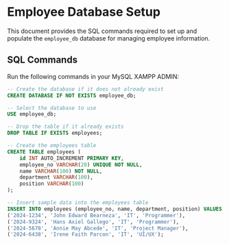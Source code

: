 # Employee Database Setup

This document provides the SQL commands required to set up and populate the `employee_db` database for managing employee information.

## SQL Commands

Run the following commands in your MySQL XAMPP ADMIN:

```sql
-- Create the database if it does not already exist
CREATE DATABASE IF NOT EXISTS employee_db;

-- Select the database to use
USE employee_db;

-- Drop the table if it already exists
DROP TABLE IF EXISTS employees;

-- Create the employees table
CREATE TABLE employees (
    id INT AUTO_INCREMENT PRIMARY KEY,
    employee_no VARCHAR(20) UNIQUE NOT NULL,
    name VARCHAR(100) NOT NULL,
    department VARCHAR(100),
    position VARCHAR(100)
);

-- Insert sample data into the employees table
INSERT INTO employees (employee_no, name, department, position) VALUES
('2024-1234', 'John Edward Bearneza', 'IT', 'Programmer'),
('2024-9324', 'Hans Axiel Gallego', 'IT', 'Programmer'),
('2024-5678', 'Annie May Abcede', 'IT', 'Project Manager'),
('2024-6438', 'Irene Faith Parcon', 'IT', 'UI/UX');
